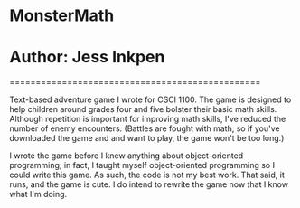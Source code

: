 # MonsterMath
# Author: Jess Inkpen

================================================

Text-based adventure game I wrote for CSCI 1100.
The game is designed to help children around 
grades four and five bolster their basic math 
skills. Although repetition is important for 
improving math skills, I've reduced the number 
of enemy encounters. (Battles are fought with math,
so if you've downloaded the game and and want to 
play, the game won't be too long.)


I wrote the game before I knew anything about 
object-oriented programming; in fact, I taught 
myself object-oriented programming so I could 
write this game. As such, the code is not my 
best work. That said, it runs, and the game is 
cute. I do intend to rewrite the game now that 
I know what I'm doing.

